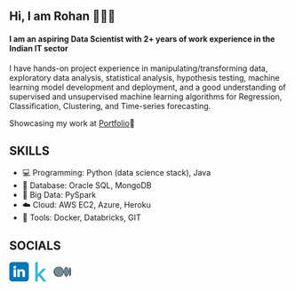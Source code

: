 ## Hi, I am Rohan 👋👨‍💻
#### I am an aspiring Data Scientist with 2+ years of work experience in the Indian IT sector

I have hands-on project experience in manipulating/transforming data, exploratory data analysis, statistical analysis, hypothesis testing, machine learning model development and deployment, and a good understanding of supervised and unsupervised machine learning algorithms for Regression, Classification, Clustering, and Time-series forecasting.

Showcasing my work at <a href="https://parisrohan.github.io/rohan_ds_portfolio">Portfolio</a>💼 

## SKILLS

* 💻 Programming: Python (data science stack), Java
* 💾 Database: Oracle SQL, MongoDB
* 🐘 Big Data: PySpark
* ☁️ Cloud: AWS EC2, Azure, Heroku
* 🧰 Tools: Docker, Databricks, GIT


## SOCIALS

[<img src='https://github.com/ParisRohan/github_icons/blob/main/linkedin.svg' alt='linkedin' height='35'>](https://www.linkedin.com/in/parisrohan) [<img src='https://github.com/ParisRohan/github_icons/blob/main/kaggle.svg' alt='kaggle' height='35'>](https://www.kaggle.com/parisrohan) [<img src='https://github.com/ParisRohan/github_icons/blob/main/medium.svg' alt='medium' height='35'>](https://parisrohan.medium.com)
